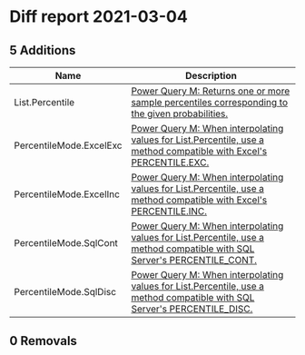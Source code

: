 # Diff report 2021-03-04

## 5 Additions

| Name                    | Description                                                                                                                                                                                      |
| ----------------------- | ------------------------------------------------------------------------------------------------------------------------------------------------------------------------------------------------ |
| List.Percentile         | [Power Query M: Returns one or more sample percentiles corresponding to the given probabilities.](https://docs.microsoft.com/en-us/powerquery-m/list-percentile)                                 |
| PercentileMode.ExcelExc | [Power Query M: When interpolating values for List.Percentile, use a method compatible with Excel's PERCENTILE.EXC.](https://docs.microsoft.com/en-us/powerquery-m/percentilemode-excelexc)      |
| PercentileMode.ExcelInc | [Power Query M: When interpolating values for List.Percentile, use a method compatible with Excel's PERCENTILE.INC.](https://docs.microsoft.com/en-us/powerquery-m/percentilemode-excelinc)      |
| PercentileMode.SqlCont  | [Power Query M: When interpolating values for List.Percentile, use a method compatible with SQL Server's PERCENTILE_CONT.](https://docs.microsoft.com/en-us/powerquery-m/percentilemode-sqlcont) |
| PercentileMode.SqlDisc  | [Power Query M: When interpolating values for List.Percentile, use a method compatible with SQL Server's PERCENTILE_DISC.](https://docs.microsoft.com/en-us/powerquery-m/percentilemode-sqldisc) |

## 0 Removals